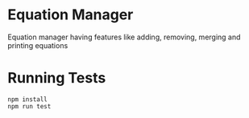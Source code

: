 # Equation Manager
Equation manager having features like adding, removing, merging and printing equations

# Running Tests
`npm install`<br/>
`npm run test`

